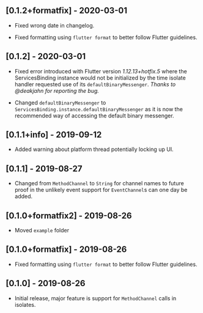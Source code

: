 ## [0.1.2+formatfix] - 2020-03-01

* Fixed wrong date in changelog.

* Fixed formatting using `flutter format` to better follow Flutter guidelines.

## [0.1.2] - 2020-03-01

* Fixed error introduced with Flutter version *1.12.13+hotfix.5* where the
ServicesBinding instance would not be initialized by the time isolate handler
requested use of its `defaultBinaryMessenger`. *Thanks to @deakjahn for
reporting the bug.*

* Changed `defaultBinaryMessenger` to
`ServicesBinding.instance.defaultBinaryMessenger` as it is now the recommended
way of accessing the default binary messenger.

## [0.1.1+info] - 2019-09-12

* Added warning about platform thread potentially locking up UI.

## [0.1.1] - 2019-08-27

* Changed from `MethodChannel` to `String` for channel names to future proof in
the unlikely event support for `EventChannel`s can one day be added.

## [0.1.0+formatfix2] - 2019-08-26

* Moved `example` folder


## [0.1.0+formatfix] - 2019-08-26

* Fixed formatting using `flutter format` to better follow Flutter guidelines.


## [0.1.0] - 2019-08-26

* Initial release, major feature is support for `MethodChannel` calls in isolates.
